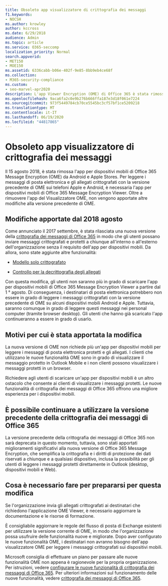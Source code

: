 ```yaml
---
title: Obsoleto app visualizzatore di crittografia dei messaggi
f1.keywords:
- NOCSH
ms.author: krowley
author: kccross
ms.date: 6/29/2018
audience: Admin
ms.topic: article
ms.service: O365-seccomp
localization_priority: Normal
search.appverid:
- MET150
- MOE150
ms.assetid: 6336cabb-b06e-402f-9e85-8bb9eb4ce68f
ms.collection:
- M365-security-compliance
ms.custom:
- seo-marvel-apr2020
description: L'app Viewer Encryption (OME) di Office 365 è stata rimossa da Android e Apple Stores nel 2018.
ms.openlocfilehash: 9aca6fa2c0e9b276b666ffa187e3d18f061e7224
ms.sourcegitcommit: 973f5449784cb70ce5545bc3cf57bf1ce5209218
ms.translationtype: MT
ms.contentlocale: it-IT
ms.lasthandoff: 06/19/2020
ms.locfileid: "44817865"
---
```

# <a name="deprecating-message-encryption-viewer-app"></a>Obsoleto app visualizzatore di crittografia dei messaggi

Il 15 agosto 2018, è stata rimossa l'app per dispositivi mobili di Office 365 Message Encryption (OME) da Android e Apple Stores. Per leggere i messaggi di posta elettronica e gli allegati crittografati con la versione precedente di OME sui telefoni Apple e Android, è necessaria l'app per dispositivi mobili di Office 365 Message Encryption Viewer. Oltre a rimuovere l'app del Visualizzatore OME, non vengono apportate altre modifiche alla versione precedente di OME.
  
## <a name="changes-from-august-2018"></a>Modifiche apportate dal 2018 agosto

Come annunciato il 2017 settembre, è stata rilasciata una nuova versione della [crittografia dei messaggi di Office 365](https://aka.ms/ome2017) in modo che gli utenti possano inviare messaggi crittografati e protetti a chiunque all'interno o all'esterno dell'organizzazione senza il requisito dell'app per dispositivi mobili. Da allora, sono state aggiunte altre funzionalità:
  
- [Modello solo crittografato](https://aka.ms/encryptonly)

- [Controllo per la decrittografia degli allegati](https://techcommunity.microsoft.com/t5/Security-Privacy-and-Compliance/Admin-control-for-attachments-now-available-in-Office-365/ba-p/204007)
    
Con questa modifica, gli utenti non saranno più in grado di scaricare l'app per dispositivi mobili di Office 365 Message Encryption Viewer a partire dal 1 ° agosto. Di conseguenza, i destinatari di posta elettronica potrebbero non essere in grado di leggere i messaggi crittografati con la versione precedente di OME su alcuni dispositivi mobili Android e Apple. Tuttavia, saranno comunque in grado di leggere questi messaggi nei personal computer (tramite browser desktop). Gli utenti che hanno già scaricato l'app continueranno a essere in grado di usarlo.
  
## <a name="why-this-change-was-made"></a>Motivi per cui è stata apportata la modifica

La nuova versione di OME non richiede più un'app per dispositivi mobili per leggere i messaggi di posta elettronica protetti e gli allegati. I clienti che utilizzano le nuove funzionalità OME sono in grado di visualizzare il messaggio protetto in Outlook Mobile e i non clienti possono visualizzare i messaggi protetti in un browser.
  
Richiedere agli utenti di scaricare un'app per dispositivi mobili è un altro ostacolo che consente ai clienti di visualizzare i messaggi protetti. Le nuove funzionalità di crittografia dei messaggi di Office 365 offrono una migliore esperienza per i dispositivi mobili.
  
## <a name="can-i-still-use-the-previous-version-of-office-365-message-encryption"></a>È possibile continuare a utilizzare la versione precedente della crittografia dei messaggi di Office 365

La versione precedente della crittografia dei messaggi di Office 365 non sarà deprecata in questo momento, tuttavia, sono stati apportati miglioramenti significativi alla nuova versione di Office 365 Message Encryption, che semplifica la crittografia e i diritti di protezione dei dati riservati a chiunque e a qualsiasi dispositivo, inclusa la possibilità per gli utenti di leggere i messaggi protetti direttamente in Outlook (desktop, dispositivi mobili e Web). 
  
## <a name="what-do-i-need-to-do-to-prepare-for-this-change"></a>Cosa è necessario fare per prepararsi per questa modifica

Se l'organizzazione invia gli allegati crittografati ai destinatari che richiedono l'applicazione OME Viewer, è necessario aggiornare la documentazione e le risorse di formazione.
  
È consigliabile aggiornare le regole del flusso di posta di Exchange esistenti per utilizzare la versione corrente di OME, in modo che l'organizzazione possa usufruire delle funzionalità nuove e migliorate. Dopo aver configurato le nuove funzionalità OME, i destinatari non avranno bisogno dell'app visualizzatore OME per leggere i messaggi crittografati sui dispositivi mobili.
  
Microsoft consiglia di effettuare un piano per passare alle nuove funzionalità OME non appena è ragionevole per la propria organizzazione. Per istruzioni, vedere [configurare le nuove funzionalità di crittografia dei messaggi di Office 365](set-up-new-message-encryption-capabilities.md). Per ulteriori informazioni sul funzionamento delle nuove funzionalità, vedere [crittografia dei messaggi di Office 365](ome.md).
  

